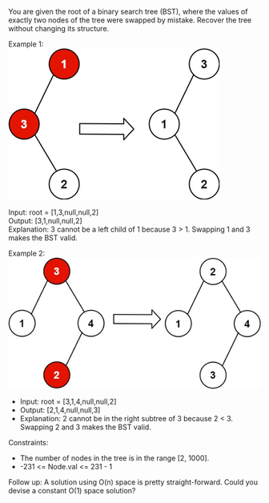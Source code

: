 You are given the root of a binary search tree (BST), where the values of exactly two nodes of the tree were swapped by
mistake. Recover the tree without changing its structure.

Example 1:  
![img.png](img.png)

Input: root = [1,3,null,null,2]  
Output: [3,1,null,null,2]  
Explanation: 3 cannot be a left child of 1 because 3 > 1. Swapping 1 and 3 makes the BST valid.

Example 2:  
![img_1.png](img_1.png)

- Input: root = [3,1,4,null,null,2]
- Output: [2,1,4,null,null,3]
- Explanation: 2 cannot be in the right subtree of 3 because 2 < 3. Swapping 2 and 3 makes the BST valid.

Constraints:

- The number of nodes in the tree is in the range [2, 1000].
- -231 <= Node.val <= 231 - 1

Follow up: A solution using O(n) space is pretty straight-forward. Could you devise a constant O(1) space solution?